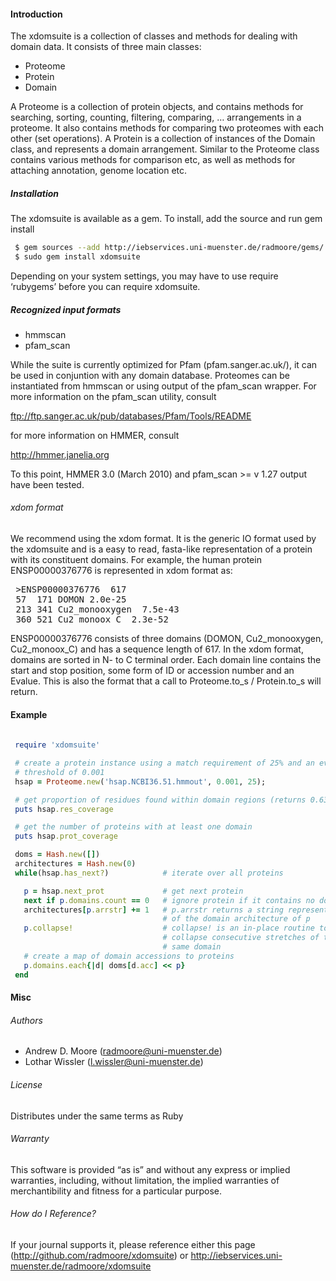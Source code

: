 #### Introduction
The xdomsuite is a collection of classes and methods for dealing with domain data. It consists of three 
main classes:

* Proteome
* Protein
* Domain

A Proteome is a collection of protein objects, and contains methods for searching, sorting, counting, 
filtering, comparing, … arrangements in a proteome. It also contains methods for comparing two proteomes 
with each other (set operations). A Protein is a collection of instances of the Domain class, and 
represents a domain arrangement. Similar to the Proteome class contains various methods for comparison etc, 
as well as methods for attaching annotation, genome location etc.

##### Installation
The xdomsuite is available as a gem. To install, add the source and run gem install
```bash
 $ gem sources --add http://iebservices.uni-muenster.de/radmoore/gems/
 $ sudo gem install xdomsuite
```
Depending on your system settings, you may have to use require ‘rubygems’ before you can require xdomsuite.

##### Recognized input formats

* hmmscan
* pfam_scan

While the suite is currently optimized for Pfam (pfam.sanger.ac.uk/), it can be used in conjuntion with 
any domain database. Proteomes can be instantiated from hmmscan or using output of the pfam_scan wrapper. 
For more information on the pfam_scan utility, consult

ftp://ftp.sanger.ac.uk/pub/databases/Pfam/Tools/README

for more information on HMMER, consult

http://hmmer.janelia.org

To this point, HMMER 3.0 (March 2010) and pfam_scan >= v 1.27 output have been tested.

###### xdom format
We recommend using the xdom format. It is the generic IO format used by the xdomsuite and is a easy 
to read, fasta-like representation of a protein with its constituent domains. For example, the 
human protein ENSP00000376776 is represented in xdom format as:

<pre>
 >ENSP00000376776  617
 57  171 DOMON 2.0e-25
 213 341 Cu2_monooxygen  7.5e-43
 360 521 Cu2_monoox_C  2.3e-52
</pre>

ENSP00000376776 consists of three domains (DOMON, Cu2_monooxygen, Cu2_monoox_C) and has a sequence 
length of 617. In the xdom format, domains are sorted in N- to C terminal order. Each domain line 
contains the start and stop position, some form of ID or accession number and an Evalue. This is also 
the format that a call to Proteome.to_s / Protein.to_s will return.

#### Example

```ruby
 
 require 'xdomsuite'

 # create a protein instance using a match requirement of 25% and an evalue
 # threshold of 0.001
 hsap = Proteome.new('hsap.NCBI36.51.hmmout', 0.001, 25); 

 # get proportion of residues found within domain regions (returns 0.63)
 puts hsap.res_coverage

 # get the number of proteins with at least one domain
 puts hsap.prot_coverage

 doms = Hash.new([])
 architectures = Hash.new(0)
 while(hsap.has_next?)            # iterate over all proteins

   p = hsap.next_prot             # get next protein
   next if p.domains.count == 0   # ignore protein if it contains no domains
   architectures[p.arrstr] += 1   # p.arrstr returns a string representation 
                                  # of the domain architecture of p
   p.collapse!                    # collapse! is an in-place routine to 
                                  # collapse consecutive stretches of the 
                                  # same domain
   # create a map of domain accessions to proteins
   p.domains.each{|d| doms[d.acc] << p}
 end 
 ```
 
#### Misc

###### Authors
* Andrew D. Moore (radmoore@uni-muenster.de)
* Lothar Wissler (l.wissler@uni-muenster.de)

###### License
Distributes under the same terms as Ruby

###### Warranty
This software is provided “as is” and without any express or implied warranties, including, 
without limitation, the implied warranties of merchantibility and fitness for a particular 
purpose.

###### How do I Reference?
If your journal supports it, please reference either this page (http://github.com/radmoore/xdomsuite) or http://iebservices.uni-muenster.de/radmoore/xdomsuite